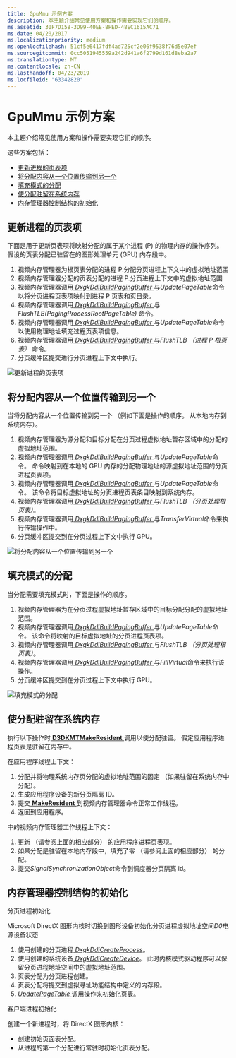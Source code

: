 ```yaml
---
title: GpuMmu 示例方案
description: 本主题介绍常见使用方案和操作需要实现它们的顺序。
ms.assetid: 30F7D158-3D99-40EE-8FED-48EC1615AC71
ms.date: 04/20/2017
ms.localizationpriority: medium
ms.openlocfilehash: 51cf5e6417fdf4ad725cf2e06f9538f76d5e07ef
ms.sourcegitcommit: 0cc5051945559a242d941a6f2799d161d8eba2a7
ms.translationtype: MT
ms.contentlocale: zh-CN
ms.lasthandoff: 04/23/2019
ms.locfileid: "63342820"
---
```

# <a name="gpummu-example-scenarios"></a>GpuMmu 示例方案


本主题介绍常见使用方案和操作需要实现它们的顺序。

这些方案包括：

-   [更新进程的页表项](#updating-page-table-entries-of-a-process)
-   [将分配内容从一个位置传输到另一个](#transferring-allocation-content-from-one-location-to-another)
-   [填充模式的分配](#filling-an-allocation-with-a-pattern)
-   [使分配驻留在系统内存](#making-an-allocation-resident-in-system-memory)
-   [内存管理器控制结构的初始化](#initialization-of-the-memory-manager-control-structures)

## 更新进程的页表项 <a name="updating-page-table-entries-of-a-process"></a>


下面是用于更新页表项将映射分配的属于某个进程 (P) 的物理内存的操作序列。 假设的页表分配已驻留在的图形处理单元 (GPU) 内存段中。

1.  视频内存管理器为根页表分配的进程 P.分配分页进程上下文中的虚拟地址范围
2.  视频内存管理器分配的页表分配的进程 P.分页进程上下文中的虚拟地址范围
3.  视频内存管理器调用[ *DxgkDdiBuildPagingBuffer* ](https://msdn.microsoft.com/library/windows/hardware/ff559587)与*UpdatePageTable*命令以将分页进程页表项映射到进程 P 页表和页目录。
4.  视频内存管理器调用[ *DxgkDdiBuildPagingBuffer* ](https://msdn.microsoft.com/library/windows/hardware/ff559587)与*FlushTLB(PagingProcessRootPageTable)* 命令。
5.  视频内存管理器调用[ *DxgkDdiBuildPagingBuffer* ](https://msdn.microsoft.com/library/windows/hardware/ff559587)与*UpdatePageTable*命令以使用物理地址填充过程页表项信息。
6.  视频内存管理器调用[ *DxgkDdiBuildPagingBuffer* ](https://msdn.microsoft.com/library/windows/hardware/ff559587)与*FlushTLB （进程 P 根页表）* 命令。
7.  分页缓冲区提交进行分页进程上下文中执行。

![更新进程的页表项](images/examples.1.png)

## 将分配内容从一个位置传输到另一个<a name="transferring-allocation-content-from-one-location-to-another"></a>


当将分配内容从一个位置传输到另一个 （例如下面是操作的顺序。 从本地内存到系统内存）。

1.  视频内存管理器为源分配和目标分配在分页过程虚拟地址暂存区域中的分配的虚拟地址范围。
2.  视频内存管理器调用[ *DxgkDdiBuildPagingBuffer* ](https://msdn.microsoft.com/library/windows/hardware/ff559587)与*UpdatePageTable*命令。 命令映射到在本地的 GPU 内存的分配物理地址的源虚拟地址范围的分页进程页表项。
3.  视频内存管理器调用[ *DxgkDdiBuildPagingBuffer* ](https://msdn.microsoft.com/library/windows/hardware/ff559587)与*UpdatePageTable*命令。 该命令将目标虚拟地址的分页进程页表条目映射到系统内存。
4.  视频内存管理器调用[ *DxgkDdiBuildPagingBuffer* ](https://msdn.microsoft.com/library/windows/hardware/ff559587)与*FlushTLB （分页处理根页表）*。
5.  视频内存管理器调用[ *DxgkDdiBuildPagingBuffer* ](https://msdn.microsoft.com/library/windows/hardware/ff559587)与*TransferVirtual*命令来执行传输操作中。
6.  分页缓冲区提交到在分页过程上下文中执行 GPU。

![将分配内容从一个位置传输到另一个](images/examples.2.png)

## 填充模式的分配 <a name="filling-an-allocation-with-a-pattern"></a>


当分配需要填充模式时，下面是操作的顺序。

1.  视频内存管理器为在分页过程虚拟地址暂存区域中的目标分配分配的虚拟地址范围。
2.  视频内存管理器调用[ *DxgkDdiBuildPagingBuffer* ](https://msdn.microsoft.com/library/windows/hardware/ff559587)与*UpdatePageTable*命令。 该命令将映射的目标虚拟地址的分页进程页表项。
3.  视频内存管理器调用[ *DxgkDdiBuildPagingBuffer* ](https://msdn.microsoft.com/library/windows/hardware/ff559587)与*FlushTLB （分页处理根页表）*。
4.  视频内存管理器调用[ *DxgkDdiBuildPagingBuffer* ](https://msdn.microsoft.com/library/windows/hardware/ff559587)与*FillVirtual*命令来执行该操作。
5.  分页缓冲区提交到在分页过程上下文中执行 GPU。

![填充模式的分配](images/examples.3.png)

## <a name="making-an-allocation-resident-in-system-memory"></a>使分配驻留在系统内存


执行以下操作时[ **D3DKMTMakeResident** ](https://msdn.microsoft.com/library/windows/hardware/dn906775)调用以使分配驻留。 假定应用程序进程页表是驻留在内存中。

在应用程序线程上下文：

1.  分配并将物理系统内存页分配的虚拟地址范围的固定 （如果驻留在系统内存中分配）。
2.  生成应用程序设备的新分页隔离 ID。
3.  提交[ **MakeResident** ](https://msdn.microsoft.com/library/windows/hardware/dn906775)到视频内存管理器命令正常工作线程。
4.  返回到应用程序。

中的视频内存管理器工作线程上下文：

1.  更新 （请参阅上面的相应部分） 的应用程序进程页表项。
2.  如果分配是驻留在本地内存段中，填充了零 （请参阅上面的相应部分） 的分配。
3.  提交*SignalSynchronizationObject*命令到调度器分页隔离 id。

## <a name="initialization-of-the-memory-manager-control-structures"></a>内存管理器控制结构的初始化


<span id="The_paging_process_initialization"></span><span id="the_paging_process_initialization"></span><span id="THE_PAGING_PROCESS_INITIALIZATION"></span>分页进程初始化  

Microsoft DirectX 图形内核时切换到图形设备初始化分页进程虚拟地址空间*D0*电源设备状态

1.  使用创建的分页进程[ *DxgkDdiCreateProcess*](https://msdn.microsoft.com/library/windows/hardware/dn906337)。
2.  使用创建的系统设备[ *DxgkDdiCreateDevice*](https://msdn.microsoft.com/library/windows/hardware/ff559615)。 此时内核模式驱动程序可以保留分页进程地址空间中的虚拟地址范围。
3.  页表分配为分页进程创建。
4.  页表分配将提交到虚拟寻址功能结构中定义的内存段。
5.  [*UpdatePageTable* ](https://msdn.microsoft.com/library/windows/hardware/ff560815)调用操作来初始化页表。

<span id="A_client_process_initialization"></span><span id="a_client_process_initialization"></span><span id="A_CLIENT_PROCESS_INITIALIZATION"></span>客户端进程初始化  

创建一个新进程时，将 DirectX 图形内核：

-   创建初始页面表分配。
-   从进程的第一个分配进行常驻时初始化页表分配。

 

 

